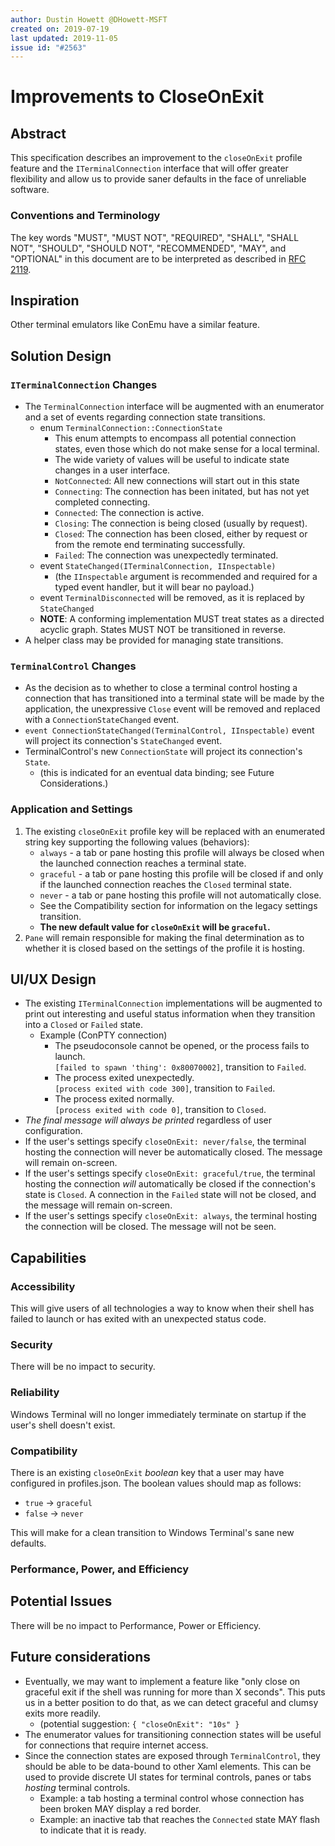 ```yaml
---
author: Dustin Howett @DHowett-MSFT
created on: 2019-07-19
last updated: 2019-11-05
issue id: "#2563"
---
```


# Improvements to CloseOnExit

## Abstract

This specification describes an improvement to the `closeOnExit` profile feature and the `ITerminalConnection` interface that will offer greater flexibility and allow us to provide saner defaults in the face of unreliable software.

### Conventions and Terminology

The key words "MUST", "MUST NOT", "REQUIRED", "SHALL", "SHALL NOT", "SHOULD", "SHOULD NOT", "RECOMMENDED",  "MAY", and "OPTIONAL" in this document are to be interpreted as described in [RFC 2119](https://tools.ietf.org/html/rfc2119).

## Inspiration

Other terminal emulators like ConEmu have a similar feature.

## Solution Design

### `ITerminalConnection` Changes

* The `TerminalConnection` interface will be augmented with an enumerator and a set of events regarding connection state transitions.
    * enum `TerminalConnection::ConnectionState`
        * This enum attempts to encompass all potential connection states, even those which do not make sense for a local terminal.
        * The wide variety of values will be useful to indicate state changes in a user interface.
        * `NotConnected`: All new connections will start out in this state
        * `Connecting`: The connection has been initated, but has not yet completed connecting.
        * `Connected`: The connection is active.
        * `Closing`: The connection is being closed (usually by request).
        * `Closed`: The connection has been closed, either by request or from the remote end terminating successfully.
        * `Failed`: The connection was unexpectedly terminated.
    * event `StateChanged(ITerminalConnection, IInspectable)`
        * (the `IInspectable` argument is recommended and required for a typed event handler, but it will bear no payload.)
    * event `TerminalDisconnected` will be removed, as it is replaced by `StateChanged`
    * **NOTE**: A conforming implementation MUST treat states as a directed acyclic graph. States MUST NOT be transitioned in reverse.
* A helper class may be provided for managing state transitions.

### `TerminalControl` Changes

* As the decision as to whether to close a terminal control hosting a connection that has transitioned into a terminal state will be made by the application, the unexpressive `Close` event will be removed and replaced with a `ConnectionStateChanged` event.
* `event ConnectionStateChanged(TerminalControl, IInspectable)` event will project its connection's `StateChanged` event.
* TerminalControl's new `ConnectionState` will project its connection's `State`.
    * (this is indicated for an eventual data binding; see Future Considerations.)

### Application and Settings

1. The existing `closeOnExit` profile key will be replaced with an enumerated string key supporting the following values (behaviors):
    * `always` - a tab or pane hosting this profile will always be closed when the launched connection reaches a terminal state.
    * `graceful` - a tab or pane hosting this profile will be closed if and only if the launched connection reaches the `Closed` terminal state.
    * `never` - a tab or pane hosting this profile will not automatically close.
    * See the Compatibility section for information on the legacy settings transition. 
    * **The new default value for `closeOnExit` will be `graceful`.**
2. `Pane` will remain responsible for making the final determination as to whether it is closed based on the settings of the profile it is hosting.

## UI/UX Design

* The existing `ITerminalConnection` implementations will be augmented to print out interesting and useful status information when they transition into a `Closed` or `Failed` state.
    * Example (ConPTY connection)
        * The pseudoconsole cannot be opened, or the process fails to launch.<br>`[failed to spawn 'thing': 0x80070002]`, transition to `Failed`.
        * The process exited unexpectedly.<br>`[process exited with code 300]`, transition to `Failed`.
        * The process exited normally.<br>`[process exited with code 0]`, transition to `Closed`.
* _The final message will always be printed_ regardless of user configuration.
* If the user's settings specify `closeOnExit: never/false`, the terminal hosting the connection will never be automatically closed. The message will remain on-screen.
* If the user's settings specify `closeOnExit: graceful/true`, the terminal hosting the connection _will_ automatically be closed if the connection's state is `Closed`. A connection in the `Failed` state will not be closed, and the message will remain on-screen.
* If the user's settings specify `closeOnExit: always`, the terminal hosting the connection will be closed. The message will not be seen.

## Capabilities

### Accessibility

This will give users of all technologies a way to know when their shell has failed to launch or has exited with an unexpected status code.

### Security

There will be no impact to security.

### Reliability

Windows Terminal will no longer immediately terminate on startup if the user's shell doesn't exist.

### Compatibility

There is an existing `closeOnExit` _boolean_ key that a user may have configured in profiles.json. The boolean values should map as follows:

* `true` -> `graceful`
* `false` -> `never`

This will make for a clean transition to Windows Terminal's sane new defaults.

### Performance, Power, and Efficiency

## Potential Issues

There will be no impact to Performance, Power or Efficiency.

## Future considerations

* Eventually, we may want to implement a feature like "only close on graceful exit if the shell was running for more than X seconds". This puts us in a better position to do that, as we can detect graceful and clumsy exits more readily.
    * (potential suggestion: `{ "closeOnExit": "10s" }`
* The enumerator values for transitioning connection states will be useful for connections that require internet access.
* Since the connection states are exposed through `TerminalControl`, they should be able to be data-bound to other Xaml elements. This can be used to provide discrete UI states for terminal controls, panes or tabs _hosting_ terminal controls.
    * Example: a tab hosting a terminal control whose connection has been broken MAY display a red border.
    * Example: an inactive tab that reaches the `Connected` state MAY flash to indicate that it is ready.
